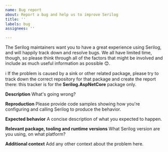 ```yaml
---
name: Bug report
about: Report a bug and help us to improve Serilog
title: ''
labels: bug
assignees: ''

---
```


The Serilog maintainers want you to have a great experience using Serilog, and will happily track down and resolve bugs. We all have limited time, though, so please think through all of the factors that might be involved and include as much useful information as possible 😊.

ℹ If the problem is caused by a sink or other related package, please try to track down the correct repository for that package and create the report there: this tracker is for the  **Serilog.AspNetCore** package only.

**Description**
What's going wrong?

**Reproduction**
Please provide code samples showing how you're configuring and calling Serilog to produce the behavior.

**Expected behavior**
A concise description of what you expected to happen.

**Relevant package, tooling and runtime versions**
What Serilog version are you using, on what platform?

**Additional context**
Add any other context about the problem here.
